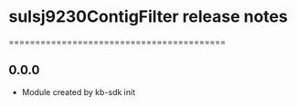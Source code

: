 # sulsj9230ContigFilter release notes
=========================================

0.0.0
-----
* Module created by kb-sdk init
